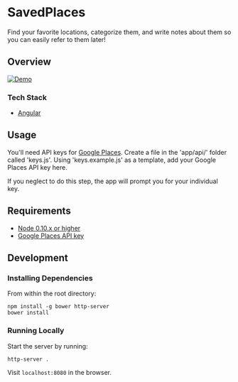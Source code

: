 # SavedPlaces

Find your favorite locations, categorize them, and write notes about them so you can easily refer to them later!

## Overview
[![Demo](https://github.com/smnaqvi89/saved-places/blob/master/demo.gif)](https://github.com/smnaqvi89/saved-places/)

### Tech Stack
- [Angular](https://angularjs.org/)

## Usage
You'll need API keys for [Google Places](https://developers.google.com/places/web-service/get-api-key). Create a file in the 'app/api/' folder called 'keys.js'. Using 'keys.example.js' as a template, add your Google Places API key here.

If you neglect to do this step, the app will prompt you for your individual key.

## Requirements

- [Node 0.10.x or higher](https://nodejs.org/en/)
- [Google Places API key](https://developers.google.com/places/web-service/get-api-key)

## Development

### Installing Dependencies

From within the root directory:

```
npm install -g bower http-server
bower install
```

### Running Locally

Start the server by running:
```
http-server .
```

Visit `localhost:8080` in the browser.